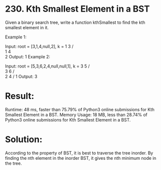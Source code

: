# 230. Kth Smallest Element in a BST

Given a binary search tree, write a function kthSmallest to find the kth smallest element in it.

Example 1:

Input: root = [3,1,4,null,2], k = 1
3
/ \
 1 4
\
 2
Output: 1
Example 2:

Input: root = [5,3,6,2,4,null,null,1], k = 3
5
/ \
 3 6
/ \
 2 4
/
1
Output: 3

# Result:

Runtime: 48 ms, faster than 75.79% of Python3 online submissions for Kth Smallest Element in a BST.
Memory Usage: 18 MB, less than 28.74% of Python3 online submissions for Kth Smallest Element in a BST.

# Solution:

According to the property of BST, it is best to traverse the tree inorder. By finding the nth element in the inorder BST, it gives the nth minimum node in the tree.
